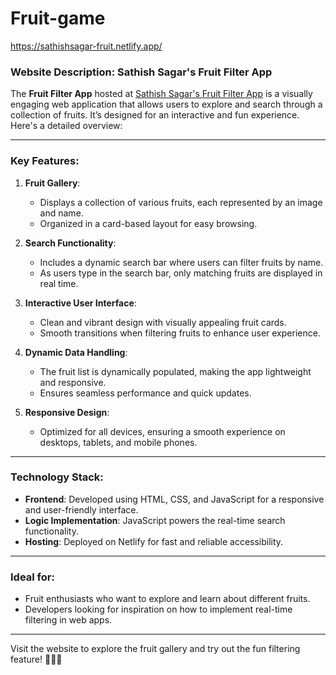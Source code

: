 # Fruit-game
https://sathishsagar-fruit.netlify.app/

### Website Description: Sathish Sagar's Fruit Filter App

The **Fruit Filter App** hosted at [Sathish Sagar's Fruit Filter App](https://sathishsagar-fruit.netlify.app/) is a visually engaging web application that allows users to explore and search through a collection of fruits. It’s designed for an interactive and fun experience. Here's a detailed overview:

---

### Key Features:

1. **Fruit Gallery**:
   - Displays a collection of various fruits, each represented by an image and name.
   - Organized in a card-based layout for easy browsing.

2. **Search Functionality**:
   - Includes a dynamic search bar where users can filter fruits by name.
   - As users type in the search bar, only matching fruits are displayed in real time.

3. **Interactive User Interface**:
   - Clean and vibrant design with visually appealing fruit cards.
   - Smooth transitions when filtering fruits to enhance user experience.

4. **Dynamic Data Handling**:
   - The fruit list is dynamically populated, making the app lightweight and responsive.
   - Ensures seamless performance and quick updates.

5. **Responsive Design**:
   - Optimized for all devices, ensuring a smooth experience on desktops, tablets, and mobile phones.

---

### Technology Stack:
- **Frontend**: Developed using HTML, CSS, and JavaScript for a responsive and user-friendly interface.
- **Logic Implementation**: JavaScript powers the real-time search functionality.
- **Hosting**: Deployed on Netlify for fast and reliable accessibility.

---

### Ideal for:
- Fruit enthusiasts who want to explore and learn about different fruits.
- Developers looking for inspiration on how to implement real-time filtering in web apps.

---

Visit the website to explore the fruit gallery and try out the fun filtering feature! 🍎🍇🍊
